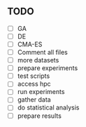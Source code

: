 ## TODO

- [ ] GA
- [ ] DE
- [ ] CMA-ES
- [ ] Comment all files
- [ ] more datasets
- [ ] prepare experiments
- [ ] test scripts
- [ ] access hpc
- [ ] run experiments
- [ ] gather data
- [ ] do statistical analysis
- [ ] prepare results
